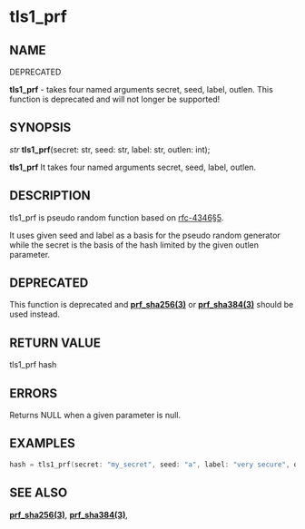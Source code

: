 # tls1_prf

## NAME

DEPRECATED

**tls1_prf** - takes four named arguments secret, seed, label, outlen. This function is deprecated and will not longer be supported!
## SYNOPSIS

*str* **tls1_prf**(secret: str, seed: str, label: str, outlen: int);

**tls1_prf** It takes four named arguments secret, seed, label, outlen.

## DESCRIPTION

tls1_prf is pseudo random function based on [rfc-4346§5](https://www.rfc-editor.org/rfc/rfc4346.html). 

It uses given seed and label as a basis for the pseudo random generator while the secret is the basis of the hash limited by the given outlen parameter. 

## DEPRECATED

This function is deprecated and **[prf_sha256(3)](prf_sha256.md)** or **[prf_sha384(3)](prf_sha384.md)** should be used instead.

## RETURN VALUE

tls1_prf hash

## ERRORS

Returns NULL when a given parameter is null.

## EXAMPLES

```cpp
hash = tls1_prf(secret: "my_secret", seed: "a", label: "very secure", outlenL 48);
```

## SEE ALSO

**[prf_sha256(3)](prf_sha256.md)**,
**[prf_sha384(3)](prf_sha384.md)**,
